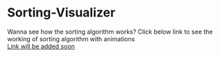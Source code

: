 <h1>Sorting-Visualizer</h1>
Wanna see how the sorting algorithm works?
Click below link to see the working of sorting algorithm with animations
<br>
<a href="#">Link will be added soon</a>
